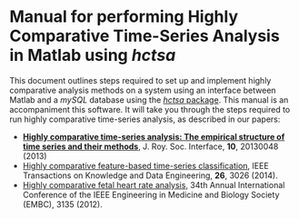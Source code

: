 # Manual for performing Highly Comparative Time-Series Analysis in Matlab using *hctsa*

This document outlines steps required to set up and implement highly comparative analysis methods on a system using an interface between Matlab and a _mySQL_ database using the [*hctsa* package](https://github.com/SystemsAndSignalsGroup/hctsa).
This manual is an accompaniment this software.
It will take you through the steps required to run highly comparative time-series analysis, as described in our papers:

* [**Highly comparative time-series analysis: The empirical structure of time series and their methods**](http://rsif.royalsocietypublishing.org/content/10/83/20130048.full), J. Roy. Soc. Interface, **10**, 20130048 (2013)
* [Highly comparative feature-based time-series classification](http://ieeexplore.ieee.org/lpdocs/epic03/wrapper.htm?arnumber=6786425), IEEE Transactions on Knowledge and Data Engineering, **26**, 3026 (2014).
* [Highly comparative fetal heart rate analysis](http://ieeexplore.ieee.org/xpls/abs_all.jsp?arnumber=6346629), 34th Annual International Conference of the IEEE Engineering in Medicine and Biology Society (EMBC), 3135 (2012).